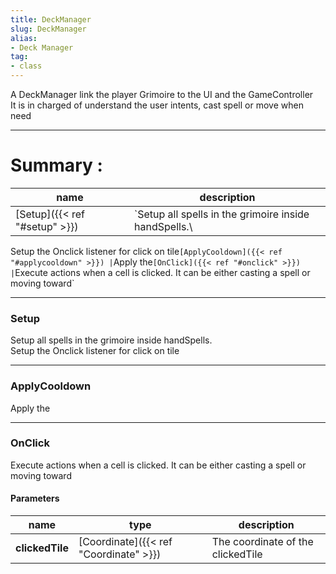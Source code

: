 ```yaml
---
title: DeckManager
slug: DeckManager
alias: 
- Deck Manager
tag: 
- class
---
```

A DeckManager link the player Grimoire to the UI and the GameController\
It is in charged of understand the user intents, cast spell or move when need

---
# Summary :
name|description
----|----
[Setup]({{< ref "#setup" >}}) | `Setup all spells in the grimoire inside handSpells.\
Setup the Onclick listener for click on tile`
[ApplyCooldown]({{< ref "#applycooldown" >}}) | `Apply the`
[OnClick]({{< ref "#onclick" >}}) | `Execute actions when a cell is clicked. It can be either casting a spell or moving toward`

---
### Setup
Setup all spells in the grimoire inside handSpells.\
Setup the Onclick listener for click on tile

---
### ApplyCooldown
Apply the

---
### OnClick
Execute actions when a cell is clicked. It can be either casting a spell or moving toward

#### Parameters
name|type|description
-----|-----|-----
**clickedTile**|[Coordinate]({{< ref "Coordinate" >}})|The coordinate of the clickedTile
